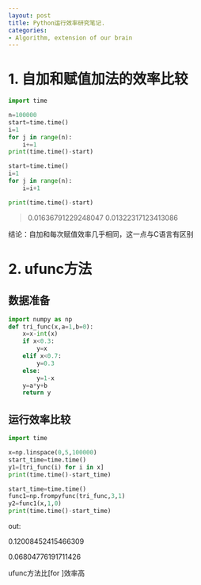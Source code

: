 ```yaml
---
layout: post
title: Python运行效率研究笔记.
categories:
- Algorithm, extension of our brain
---
```



# 1. 自加和赋值加法的效率比较

```python
import time

n=100000
start=time.time()
i=1
for j in range(n):
    i+=1
print(time.time()-start)

start=time.time()
i=1
for j in range(n):
    i=i+1

print(time.time()-start)
```


>0.01636791229248047
0.01322317123413086

结论：自加和每次赋值效率几乎相同，这一点与C语言有区别

# 2. ufunc方法

## 数据准备

```python
import numpy as np
def tri_func(x,a=1,b=0):
    x=x-int(x)
    if x<0.3:
        y=x
    elif x<0.7:
        y=0.3
    else:
        y=1-x
    y=a*y+b
    return y
```

## 运行效率比较

```python
import time

x=np.linspace(0,5,100000)
start_time=time.time()
y1=[tri_func(i) for i in x]
print(time.time()-start_time)

start_time=time.time()
func1=np.frompyfunc(tri_func,3,1)
y2=func1(x,1,0)
print(time.time()-start_time)
```

out:

0.12008452415466309

0.06804776191711426

ufunc方法比[for ]效率高
